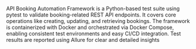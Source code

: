 API Booking Automation Framework is a Python-based test suite using pytest to validate booking-related REST API endpoints. It covers core operations like creating, updating, and retrieving bookings. The framework is containerized with Docker and orchestrated via Docker Compose, enabling consistent test environments and easy CI/CD integration. Test results are reported using Allure for clear and detailed insights